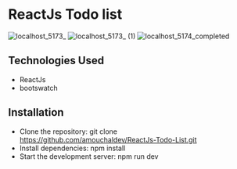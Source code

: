# ReactJs Todo list
![localhost_5173_](https://user-images.githubusercontent.com/69693216/212313646-f1667746-b77d-492c-abb0-8fcb3b6aa278.png)
![localhost_5173_ (1)](https://user-images.githubusercontent.com/69693216/213299999-de2d48b9-32d7-43a4-94a7-1480e36de97f.png)
![localhost_5174_completed](https://user-images.githubusercontent.com/69693216/212376164-1dd95b0b-b8d6-411c-91e4-d4854ed0fdd3.png)
## Technologies Used
- ReactJs
- bootswatch
## Installation
- Clone the repository: git clone https://github.com/amouchaldev/ReactJs-Todo-List.git
- Install dependencies: npm install
- Start the development server: npm run dev
